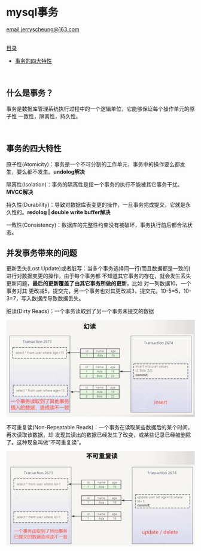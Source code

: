 <h1> mysql事务 </h1>

<a href="">email jerryscheung@163.com</a><br>
<br>
<p><a href="#目录">目录</a></p>
<ul><li><a href="#事务的四大特性">事务的四大特性</a></li></ul><br>


<h2> 什么是事务？</h2>
<p>事务是数据库管理系统执行过程中的一个逻辑单位，它能够保证每个操作单元的原子性
一致性，隔离性，持久性。</p>


<br>

<h2 id="事务的四大特性"> 事务的四大特性 </h2>
<p> 原子性(Atomicity)：事务是一个不可分割的工作单元，事务中的操作要么都发生，要么都不发生。<b>undolog解决</b></p>
<p> 隔离性(Isolation)：事务的隔离性是指一个事务的执行不能被其它事务干扰。<b> MVCC解决</b></p>
<p> 持久性(Durability)：导致对数据库表变更的操作，一旦事务完成提交，它就是永久性的。<b>redolog | double write buffer解决</b></p>
<p> 一致性(Consistency)：数据库的完整性约束没有被破坏，事务执行前后都合法状态。</p>

<h2> 并发事务带来的问题</h2>
<p> 更新丢失(Lost Update)或者脏写：当多个事务选择同一行(而且数据都是一致的)进行对数据变更的操作，由于每个事务都
不知道其它事务的存在，就会发生丢失更新问题，<b>最后的更新覆盖了由其它事务所做的更新</b>。比如 对一列数据10，一个事务对其
更改减5，提交完，另一个事务也对其更改减3，提交完。10-5=5，10-3=7，写入数据库导致数据丢失。</p>

<p>脏读(Dirty Reads)：一个事务读取到了另一个事务未提交的数据</p>
<img src="https://github.com/jerryscheung/note/blob/master/img/mysql/mysql%E5%B9%BB%E8%AF%BB.png" target="_blank"/>

<p>不可重复读(Non-Repeatable Reads)：一个事务在读取某些数据后的某个时间，再次读取该数据，却
发现其读出的数据已经发生了改变，或某些记录已经被删除了。这种现象叫做“不可重复读”。</p>
<img src="https://github.com/jerryscheung/note/blob/master/img/mysql/mysql%E4%B8%8D%E5%8F%AF%E9%87%8D%E5%A4%8D%E8%AF%BB.png" target="_blank"/>


